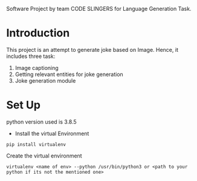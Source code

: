 Software Project by team CODE SLINGERS for Language Generation Task.

# Introduction #

This project is an attempt to generate joke based on Image. Hence, it includes three task:

1. Image captioning
2. Getting relevant entities for joke generation
3. Joke generation module



# Set Up #

python version used is 3.8.5

- Install the virtual Environment

```
pip install virtualenv

```

Create the virtual environment

```
virtualenv <name of env> --python /usr/bin/python3 or <path to your python if its not the mentioned one>


```
